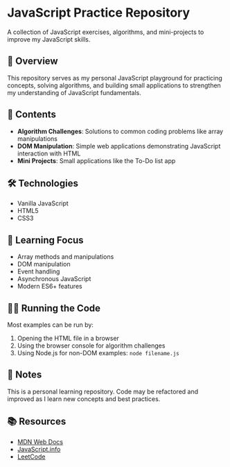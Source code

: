 # JavaScript Practice Repository

A collection of JavaScript exercises, algorithms, and mini-projects to improve my JavaScript skills.

## 🚀 Overview

This repository serves as my personal JavaScript playground for practicing concepts, solving algorithms, and building small applications to strengthen my understanding of JavaScript fundamentals.

## 📂 Contents

- **Algorithm Challenges**: Solutions to common coding problems like array manipulations
- **DOM Manipulation**: Simple web applications demonstrating JavaScript interaction with HTML
- **Mini Projects**: Small applications like the To-Do list app

## 🛠️ Technologies

- Vanilla JavaScript
- HTML5
- CSS3

## 🧠 Learning Focus

- Array methods and manipulations
- DOM manipulation
- Event handling
- Asynchronous JavaScript
- Modern ES6+ features

## 🏃‍♂️ Running the Code

Most examples can be run by:
1. Opening the HTML file in a browser
2. Using the browser console for algorithm challenges
3. Using Node.js for non-DOM examples: `node filename.js`

## 📝 Notes

This is a personal learning repository. Code may be refactored and improved as I learn new concepts and best practices.

## 📚 Resources

- [MDN Web Docs](https://developer.mozilla.org/en-US/docs/Web/JavaScript)
- [JavaScript.info](https://javascript.info/)
- [LeetCode](https://leetcode.com/)
